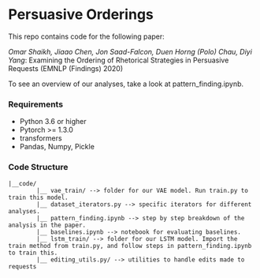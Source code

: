 # Persuasive Orderings
This repo contains code for the following paper: 

*Omar Shaikh, Jiaao Chen, Jon Saad-Falcon, Duen Horng (Polo) Chau, Diyi Yang*: Examining the Ordering of Rhetorical Strategies in Persuasive Requests  (EMNLP (Findings) 2020)

To see an overview of our analyses, take a look at pattern_finding.ipynb.  

### Requirements
* Python 3.6 or higher
* Pytorch >= 1.3.0
* transformers
* Pandas, Numpy, Pickle

### Code Structure
```
|__code/
        |__ vae_train/ --> folder for our VAE model. Run train.py to train this model.
        |__ dataset_iterators.py --> specific iterators for different analyses.
        |__ pattern_finding.ipynb --> step by step breakdown of the analysis in the paper.
        |__ baselines.ipynb --> notebook for evaluating baselines.
        |__ lstm_train/ --> folder for our LSTM model. Import the train method from train.py, and follow steps in pattern_finding.ipynb to train this.
        |__ editing_utils.py/ --> utilities to handle edits made to requests
        
```
